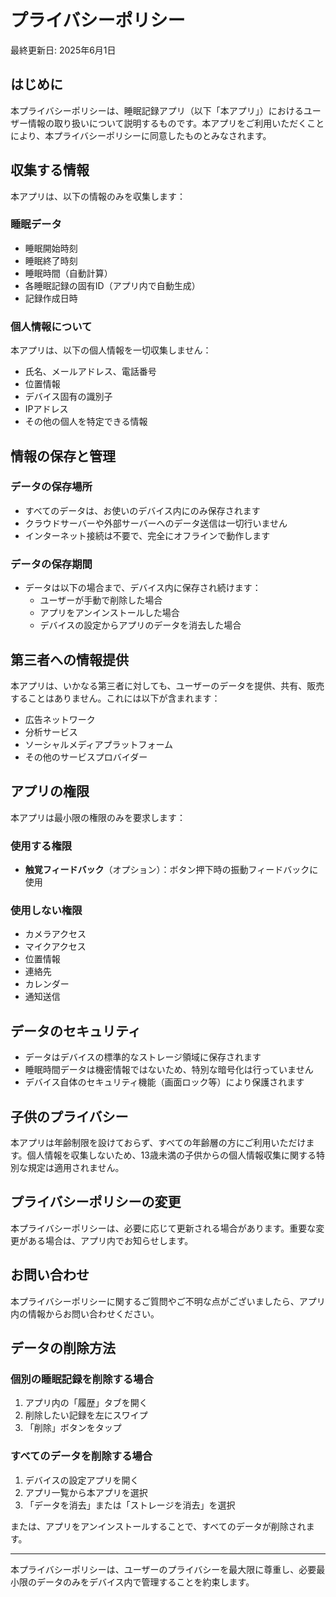 # プライバシーポリシー

最終更新日: 2025年6月1日

## はじめに

本プライバシーポリシーは、睡眠記録アプリ（以下「本アプリ」）におけるユーザー情報の取り扱いについて説明するものです。本アプリをご利用いただくことにより、本プライバシーポリシーに同意したものとみなされます。

## 収集する情報

本アプリは、以下の情報のみを収集します：

### 睡眠データ
- 睡眠開始時刻
- 睡眠終了時刻
- 睡眠時間（自動計算）
- 各睡眠記録の固有ID（アプリ内で自動生成）
- 記録作成日時

### 個人情報について
本アプリは、以下の個人情報を一切収集しません：
- 氏名、メールアドレス、電話番号
- 位置情報
- デバイス固有の識別子
- IPアドレス
- その他の個人を特定できる情報

## 情報の保存と管理

### データの保存場所
- すべてのデータは、お使いのデバイス内にのみ保存されます
- クラウドサーバーや外部サーバーへのデータ送信は一切行いません
- インターネット接続は不要で、完全にオフラインで動作します

### データの保存期間
- データは以下の場合まで、デバイス内に保存され続けます：
  - ユーザーが手動で削除した場合
  - アプリをアンインストールした場合
  - デバイスの設定からアプリのデータを消去した場合

## 第三者への情報提供

本アプリは、いかなる第三者に対しても、ユーザーのデータを提供、共有、販売することはありません。これには以下が含まれます：
- 広告ネットワーク
- 分析サービス
- ソーシャルメディアプラットフォーム
- その他のサービスプロバイダー

## アプリの権限

本アプリは最小限の権限のみを要求します：

### 使用する権限
- **触覚フィードバック**（オプション）：ボタン押下時の振動フィードバックに使用

### 使用しない権限
- カメラアクセス
- マイクアクセス
- 位置情報
- 連絡先
- カレンダー
- 通知送信

## データのセキュリティ

- データはデバイスの標準的なストレージ領域に保存されます
- 睡眠時間データは機密情報ではないため、特別な暗号化は行っていません
- デバイス自体のセキュリティ機能（画面ロック等）により保護されます

## 子供のプライバシー

本アプリは年齢制限を設けておらず、すべての年齢層の方にご利用いただけます。個人情報を収集しないため、13歳未満の子供からの個人情報収集に関する特別な規定は適用されません。

## プライバシーポリシーの変更

本プライバシーポリシーは、必要に応じて更新される場合があります。重要な変更がある場合は、アプリ内でお知らせします。

## お問い合わせ

本プライバシーポリシーに関するご質問やご不明な点がございましたら、アプリ内の情報からお問い合わせください。

## データの削除方法

### 個別の睡眠記録を削除する場合
1. アプリ内の「履歴」タブを開く
2. 削除したい記録を左にスワイプ
3. 「削除」ボタンをタップ

### すべてのデータを削除する場合
1. デバイスの設定アプリを開く
2. アプリ一覧から本アプリを選択
3. 「データを消去」または「ストレージを消去」を選択

または、アプリをアンインストールすることで、すべてのデータが削除されます。

---

本プライバシーポリシーは、ユーザーのプライバシーを最大限に尊重し、必要最小限のデータのみをデバイス内で管理することを約束します。
